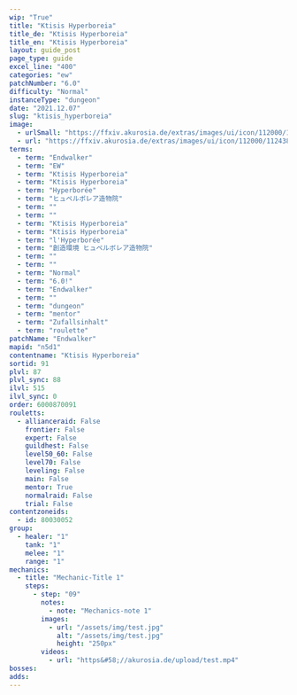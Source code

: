 ```yaml
---
wip: "True"
title: "Ktisis Hyperboreia"
title_de: "Ktisis Hyperboreia"
title_en: "Ktisis Hyperboreia"
layout: guide_post
page_type: guide
excel_line: "400"
categories: "ew"
patchNumber: "6.0"
difficulty: "Normal"
instanceType: "dungeon"
date: "2021.12.07"
slug: "ktisis_hyperboreia"
image:
  - urlSmall: "https://ffxiv.akurosia.de/extras/images/ui/icon/112000/112438_hr1.png"
  - url: "https://ffxiv.akurosia.de/extras/images/ui/icon/112000/112438_hr1.png"
terms:
  - term: "Endwalker"
  - term: "EW"
  - term: "Ktisis Hyperboreia"
  - term: "Ktisis Hyperboreia"
  - term: "Hyperborée"
  - term: "ヒュペルボレア造物院"
  - term: ""
  - term: ""
  - term: "Ktisis Hyperboreia"
  - term: "Ktisis Hyperboreia"
  - term: "l'Hyperborée"
  - term: "創造環境 ヒュペルボレア造物院"
  - term: ""
  - term: ""
  - term: "Normal"
  - term: "6.0!"
  - term: "Endwalker"
  - term: ""
  - term: "dungeon"
  - term: "mentor"
  - term: "Zufallsinhalt"
  - term: "roulette"
patchName: "Endwalker"
mapid: "n5d1"
contentname: "Ktisis Hyperboreia"
sortid: 91
plvl: 87
plvl_sync: 88
ilvl: 515
ilvl_sync: 0
order: 6000870091
rouletts:
  - allianceraid: False
    frontier: False
    expert: False
    guildhest: False
    level50_60: False
    level70: False
    leveling: False
    main: False
    mentor: True
    normalraid: False
    trial: False
contentzoneids:
  - id: 80030052
group:
  - healer: "1"
    tank: "1"
    melee: "1"
    range: "1"
mechanics:
  - title: "Mechanic-Title 1"
    steps:
      - step: "09"
        notes:
          - note: "Mechanics-note 1"
        images:
          - url: "/assets/img/test.jpg"
            alt: "/assets/img/test.jpg"
            height: "250px"
        videos:
          - url: "https&#58;//akurosia.de/upload/test.mp4"
bosses:
adds:
---
```


